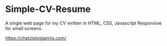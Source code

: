 # Simple-CV-Resume
A single web page for my CV written in HTML, CSS, Javascript
Responsive for small screens. 

https://chatzistogiannis.com/
